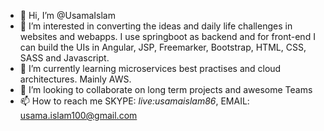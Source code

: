 - 👋 Hi, I’m @UsamaIslam
- 👀 I’m interested in converting the ideas and daily life challenges in websites and webapps. I use springboot as backend and for front-end I can build the UIs in Angular, JSP, Freemarker, Bootstrap, HTML, CSS, SASS and Javascript.
- 🌱 I’m currently learning microservices best practises and cloud architectures. Mainly AWS. 
- 💞️ I’m looking to collaborate on long term projects and awesome Teams
- 📫 How to reach me SKYPE: *live:usamaislam86*, EMAIL: usama.islam100@gmail.com
